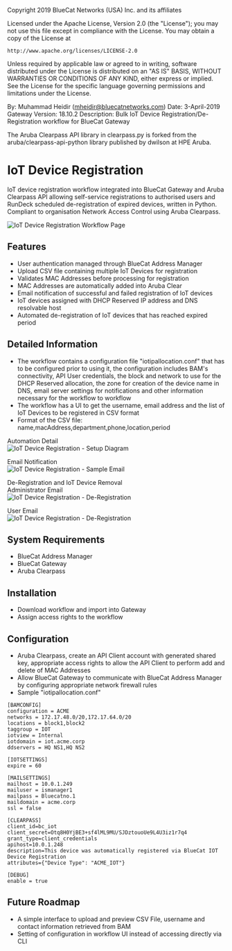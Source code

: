 Copyright 2019 BlueCat Networks (USA) Inc. and its affiliates

Licensed under the Apache License, Version 2.0 (the "License");
you may not use this file except in compliance with the License.
You may obtain a copy of the License at

    http://www.apache.org/licenses/LICENSE-2.0

Unless required by applicable law or agreed to in writing, software
distributed under the License is distributed on an "AS IS" BASIS,
WITHOUT WARRANTIES OR CONDITIONS OF ANY KIND, either express or implied.
See the License for the specific language governing permissions and
limitations under the License.

By: Muhammad Heidir (mheidir@bluecatnetworks.com)
 Date: 3-April-2019
 Gateway Version: 18.10.2
 Description: Bulk IoT Device Registration/De-Registration workflow for BlueCat Gateway

The Aruba Clearpass API library in clearpass.py is forked from the
aruba/clearpass-api-python library published by dwilson at HPE Aruba.

# IoT Device Registration

IoT device registration workflow integrated into BlueCat Gateway and Aruba
Clearpass API allowing self-service registrations to authorised users and RunDeck
scheduled de-registration of expired devices, written in Python. Compliant to
organisation Network Access Control using Aruba Clearpass.

![IoT Device Registration Workflow Page](https://i.ibb.co/GMbWL7W/Screenshot-2019-01-21-16-14-27.png)

## Features
 - User authentication managed through BlueCat Address Manager
 - Upload CSV file containing multiple IoT Devices for registration
 - Validates MAC Addresses before processing for registration
 - MAC Addresses are automatically added into Aruba Clear
 - Email notification of successful and failed registration of IoT devices
 - IoT devices assigned with DHCP Reserved IP address and DNS resolvable host
 - Automated de-registration of IoT devices that has reached expired period


## Detailed Information
- The workflow contains a configuration file "iotipallocation.conf" that has to be configured prior to using it, the configuration includes BAM's connectivity, API User credentials, the block and network to use for the DHCP Reserved allocation, the zone for creation of the device name in DNS, email server settings for notifications and other information necessary for the workflow to workflow
- The workflow has a UI to get the username, email address and the list of IoT Devices to be registered in CSV format
- Format of the CSV file: name,macAddress,department,phone,location,period  

Automation Detail  
![IoT Device Registration - Setup Diagram](https://i.ibb.co/vwN1LMN/Screenshot-2019-04-12-14-32-10.png)  

Email Notification  
![IoT Device Registration - Sample Email](https://i.ibb.co/KxvLW3j/Screenshot-2019-01-21-16-47-47.png)  

De-Registration and IoT Device Removal  
Administrator Email  
![IoT Device Registration - De-Registration](https://i.ibb.co/Hn7g7VZ/Screenshot-2019-01-21-17-33-04.png)  

User Email  
![IoT Device Registration - De-Registration](https://i.ibb.co/v4Hsc5k/Screenshot-2019-01-21-17-33-56.png)  

## System Requirements
 - BlueCat Address Manager
 - BlueCat Gateway
 - Aruba Clearpass


## Installation
 - Download workflow and import into Gateway
 - Assign access rights to the workflow
 
 
## Configuration
  - Aruba Clearpass, create an API Client account with generated shared key, appropriate
    access rights to allow the API Client to perform add and delete of MAC Addresses
  - Allow BlueCat Gateway to communicate with BlueCat Address Manager by configuring appropriate network firewall rules
  - Sample "iotipallocation.conf"

```
[BAMCONFIG]
configuration = ACME
networks = 172.17.48.0/20,172.17.64.0/20
locations = block1,block2
taggroup = IOT
iotview = Internal
iotdomain = iot.acme.corp
ddservers = HQ NS1,HQ NS2

[IOTSETTINGS]
expire = 60

[MAILSETTINGS]
mailhost = 10.0.1.249
mailuser = ismanager1
mailpass = Bluecatno.1
maildomain = acme.corp
ssl = false

[CLEARPASS]
client_id=bc_iot
client_secret=Otq8H0YjBE3+sf4lML9MU/SJDztouoUe9L4U3iz1r7q4
grant_type=client_credentials
apihost=10.0.1.248
description=This device was automatically registered via BlueCat IOT Device Registration
attributes={"Device Type": "ACME_IOT"}

[DEBUG]
enable = true
```

## Future Roadmap
- A simple interface to upload and preview CSV File, username and contact information retrieved from BAM
- Setting of configuration in workflow UI instead of accessing directly via CLI
